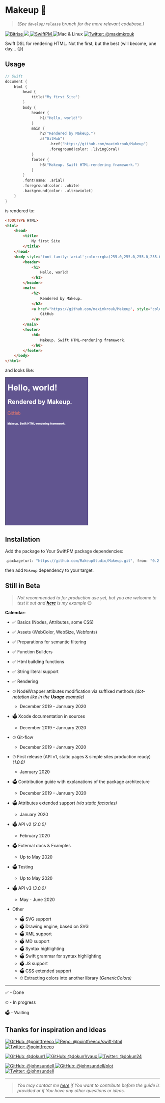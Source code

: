 # Makeup 💋

> _(See `develop/release` brunch for the more relevant codebase.)_

<p>
    <a href="https://www.bitrise.io">
        <img src="https://app.bitrise.io/app/61ab971f41ba1c99/status.svg?token=tpPB3UQPxF6A2wSv_EljFQ&branch=develop/release" alt="Bitrise"/>
    </a>
    <a href="https://swift.org">
        <img src="https://img.shields.io/badge/Swift-5.1-red.svg?logo=swift" />
    </a>
    <a href="https://swift.org/package-manager">
        <img src="https://img.shields.io/badge/SwiftPM-Compatible-brightgreen.svg?style=flat" alt="SwiftPM" />
    </a>
    <img src="https://img.shields.io/badge/Platforms-Mac & Linux-green.svg?style=flat" alt="Mac & Linux" />
    <a href="https://twitter.com/maximkrouk">
        <img src="https://img.shields.io/badge/twitter-@maximkrouk-blue.svg?logo=twitter&style=social" alt="Twitter: @maximkrouk"/>
    </a>
</p>

Swift DSL for rendering HTML. Not the first, but the best (will become, one day... 😌)

## Usage

```swift
// Swift
document {
    html {
        head {
            title("My first Site")
        }
        body {
            header {
                h1("Hello, world!")
            }
            main {
                h2("Rendered by Makeup.")
                a("GitHub")
                    .href("https://github.com/maximkrouk/Makeup")
                    .foreground(color: .livingCoral)
            }
            footer {
                h6("Makeup. Swift HTML-rendering framework.")
            }
        }
        .font(name: .arial)
        .foreground(color: .white)
        .background(color: .ultraviolet)
    }
}
```

is rendered to:

```html
<!DOCTYPE HTML>
<html>
    <head>
        <title>
            My first Site
        </title>
    </head>
    <body style="font-family:'arial';color:rgba(255.0,255.0,255.0,255.0);background-color:rgba(100.0,83.0,148.0,255.0);">
        <header>
            <h1>
                Hello, world!
            </h1>
        </header>
        <main>
            <h2>
                Rendered by Makeup.
            </h2>
            <a href="https://github.com/maximkrouk/Makeup", style="color:rgba(250.0,114.0,104.0,255.0);">
                GitHub
            </a>
        </main>
        <footer>
            <h6>
                Makeup. Swift HTML-rendering framework.
            </h6>
        </footer>
    </body>
</html>
```

and looks like:

<img src="./Assets/Example-iPhone5.png" alt="Example-iPhone5" width="270px"/>



## Installation

Add the package to Your SwiftPM package dependencies:

```swift
.package(url: "https://github.com/MakeupStudio/Makeup.git", from: "0.2.1")
```

then add `Makeup` dependency to your target.

## Still in Beta

> _Not recommended to for production use yet, but you are welcome to test it out and **[here](https://mxswift.herokuapp.com)** is my example_ 😉

__Calendar:__

- ✅ Basics (Nodes, Attributes, some CSS)
- ✅ Assets (WebColor, WebSize, Webfonts)
- ✅ Preparations for semantic filtering
- ✅ Function Builders
- ✅ Html building functions
- ✅ String literal support
- ✅ Rendering
- ⏱ NodeWrapper attibutes modification via suffixed methods _(dot-notation like in the __Usage__ example)_
  - December 2019 - Janruary 2020
  
- 🗳 Xcode documentation in sources
  - December 2019 - Janruary 2020
  
- ⏱ Git-flow
  - December 2019 - Janruary 2020
  
- ⏱ First release (API v1, static pages & simple sites production ready) _(1.0.0)_
  - Janruary 2020
  
- 🗳 Contribution guide with explanations of the package architecture
  - December 2019 – Janruary 2020
  
- 🗳 Attributes extended support _(via static factories)_
  - January 2020
  
- 🗳 API v2 _(2.0.0)_
  - February 2020
  
- 🗳 External docs & Examples
  - Up to May 2020
  
- 🗳 Testing
  - Up to May 2020
  
- 🗳 API v3 _(3.0.0)_
  - May - June 2020
- Other
  - 🗳 SVG support
  - 🗳 Drawing engine, based on SVG
  - 🗳 XML support
  - 🗳 MD support
  - 🗳 Syntax highlighting
  - 🗳 Swift grammar for syntax highlighting
  - 🗳 JS support
  - 🗳 CSS extended support
  - ⏱ Extracting colors into another library _(GenericColors)_

---

✅ - Done

⏱ - In progress

🗳 - Waiting



## Thanks for inspiration and ideas

<div>
  <!-- --------------------- pointfree.co --------------------- -->
  <p>
  <a href="https://github.com/pointfreeco">
  <img src="https://img.shields.io/badge/github--aaaaaa.svg?logo=github&style=social" alt = "GitHub: @pointfreeco">
  </a>
  <a href="https://github.com/pointfreeco/swift-html">
  <img src="https://img.shields.io/badge/swift__html--aaaaaa.svg?style=social" alt = "Repo: @pointfreeco/swift-html">
  </a>
  <a href="https://twitter.com/pointfreeco">
        <img src="https://img.shields.io/badge/twitter-@pointfreeco-blue.svg?logo=twitter&style=social" alt="Twitter: @pointfreeco" />
    </a>
</p>
  <!-- --------------------- David Okun --------------------- -->
  <p>
  <a href="https://github.com/dokun1">
  <img src="https://img.shields.io/badge/github--aaaaaa.svg?logo=github&style=social" alt = "GitHub: @dokun1">
  </a>
  <a href="https://github.com/dokun1/vaux">
  <img src="https://img.shields.io/badge/vaux--aaaaaa.svg?style=social" alt = "GitHub: @dokun1/vaux">
  </a>
  <a href="https://twitter.com/dokun24">
        <img src="https://img.shields.io/badge/twitter-@dokun24-blue.svg?logo=twitter&style=social" alt="Twitter: @dokun24" />
    </a>
</p>
  <!-- -------------------- John Sundell -------------------- -->
  <p>
  <a href="https://github.com/johnsundell">
  <img src="https://img.shields.io/badge/github--aaaaaa.svg?logo=github&style=social" alt = "GitHub: @johnsundell">
  </a>
  <a href="https://github.com/johnsundell/plot">
  <img src="https://img.shields.io/badge/plot--aaaaaa.svg?style=social" alt = "GitHub: @johnsundell/plot">
  </a>
  <a href="https://twitter.com/johnsundell">
        <img src="https://img.shields.io/badge/twitter-@johnsundell-blue.svg?logo=twitter&style=social" alt="Twitter: @johnsundell" />
    </a>
</p></div>



----

> _You may contact me [here](https://twitter.com/maximkrouk) if You want to contribute before the guide is provided or if You have any other questions or ideas._

---

